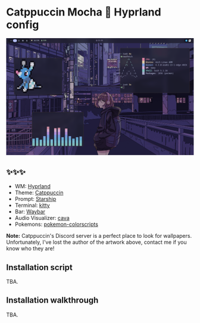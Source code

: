 # Catppuccin Mocha 🌿 Hyprland config
![image](https://github.com/nolight132/dotfiles/blob/main/screenshot_1.png)
## ✨✨✨
- WM: [Hyprland](https://github.com/hyprwm/Hyprland)
- Theme: [Catppuccin](https://github.com/catppuccin/catppuccin)
- Prompt: [Starship](https://github.com/starship/starship)
- Terminal: [kitty](https://github.com/kovidgoyal/kitty)
- Bar: [Waybar](https://github.com/Alexays/Waybar)
- Audio Visualizer: [cava](https://github.com/karlstav/cava)
- Pokemons: [pokemon-colorscripts](https://gitlab.com/phoneybadger/pokemon-colorscripts)

**Note:** Catppuccin's Discord server is a perfect place to look for wallpapers. Unfortunately, I've lost the author of the artwork above, contact me if you know who they are!

## Installation script
TBA.
## Installation walkthrough
TBA.
